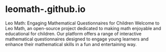 # leomath-.github.io
Leo Math: Engaging Mathematical Questionnaires for Children      Welcome to Leo Math, an open-source project dedicated to making math enjoyable and educational for children. Our platform offers a range of interactive mathematical questionnaires designed to engage young learners and enhance their mathematical skills in a fun and entertaining way. 
